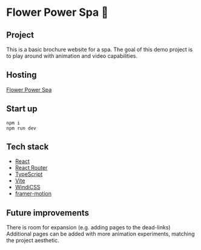 # Flower Power Spa 🌺

## Project

This is a basic brochure website for a spa. The goal of this demo project is to play around with animation and video capabilities.

## Hosting

[Flower Power Spa]()

## Start up

    npm i
    npm run dev

## Tech stack

- [React](https://react.dev/)
- [React Router](https://reactrouter.com/en/main)
- [TypeScript](https://www.typescriptlang.org/)
- [Vite](https://vitejs.dev/)
- [WindiCSS](https://windicss.org/)
- [framer-motion](https://www.framer.com/motion/)

## Future improvements

There is room for expansion (e.g. adding pages to the dead-links) <br/>
Additional pages can be added with more animation experiments, matching the project aesthetic.